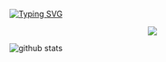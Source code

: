 [![Typing SVG](https://readme-typing-svg.demolab.com?font=+Jacquarda+Bastarda+9+&weight=300&size=16&duration=4000&pause=1000&color=62ACF7&background=C5FF6F00&center=true&width=435&lines=Hello%2C+I'm+Swenn%2C+a+42+student++%F0%9F%90%B8;This+is+my+repo+!+%F0%9F%90%B8)](https://git.io/typing-svg)

<p align="center">
  <a href="https://skillicons.dev">
    <img src="https://skillicons.dev/icons?i=c,vim,linux" />
  </a>
</p>
  <img alt="github stats" src="https://pixel-profile-ui.vercel.app/api/github-stats?username=swenn-padawan&screen_effect=true&include_all_commits=true&pixelate_avatar=true&theme=fuji&theme=fuji&color=%23ffffffFF">
</picture>
